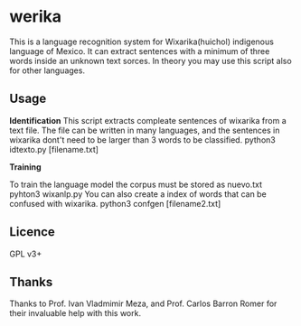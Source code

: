 # werika
This is a language recognition system for Wixarika(huichol) indigenous language of Mexico. It can extract sentences with a minimum of three words inside an unknown text sorces. In theory you may use this script also for other languages.

## Usage

**Identification**
This script extracts compleate sentences of wixarika from a text file. The file can be written in many languages, and the sentences in wixarika dont't need to be larger than 3 words to be classified. 
python3 idtexto.py [filename.txt]

**Training**

To train the language model the corpus must be stored as nuevo.txt
pyhton3 wixanlp.py
You can also create a index of words that can be confused with wixarika. 
python3 confgen [filename2.txt]

## Licence

GPL v3+

## Thanks

Thanks to Prof. Ivan Vladmimir Meza, and Prof. Carlos Barron Romer for their invaluable help with this work.
